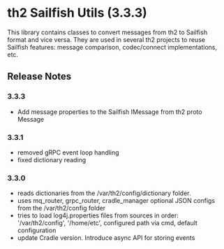 # th2 Sailfish Utils (3.3.3)

This library contains classes to convert messages from th2 to Sailfish format and vice versa. 
They are used in several th2 projects to reuse Sailfish features: message comparison, codec/connect implementations, etc.

## Release Notes

### 3.3.3

+ Add message properties to the Sailfish IMessage from th2 proto Message

### 3.3.1

+ removed gRPC event loop handling
+ fixed dictionary reading

### 3.3.0

+ reads dictionaries from the /var/th2/config/dictionary folder.
+ uses mq_router, grpc_router, cradle_manager optional JSON configs from the /var/th2/config folder
+ tries to load log4j.properties files from sources in order: '/var/th2/config', '/home/etc', configured path via cmd, default configuration
+ update Cradle version. Introduce async API for storing events
